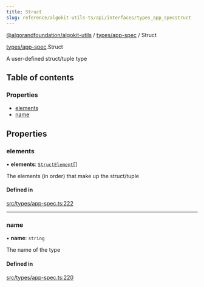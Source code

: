 ```yaml
---
title: Struct
slug: reference/algokit-utils-ts/api/interfaces/types_app_specstruct
---
```


[@algorandfoundation/algokit-utils](/reference/algokit-utils-ts/api/overview) / [types/app-spec](/reference/algokit-utils-ts/api/modules/types_app_spec/) / Struct

[types/app-spec](/reference/algokit-utils-ts/api/modules/types_app_spec/).Struct

A user-defined struct/tuple type

## Table of contents

### Properties

- [elements](#elements)
- [name](#name)

## Properties

### elements

• **elements**: [`StructElement`](/reference/algokit-utils-ts/api/modules/types_app_spec/#structelement)[]

The elements (in order) that make up the struct/tuple

#### Defined in

[src/types/app-spec.ts:222](https://github.com/algorandfoundation/algokit-utils-ts/blob/main/src/types/app-spec.ts#L222)

---

### name

• **name**: `string`

The name of the type

#### Defined in

[src/types/app-spec.ts:220](https://github.com/algorandfoundation/algokit-utils-ts/blob/main/src/types/app-spec.ts#L220)
